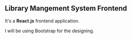 ## Library Mangement System Frontend
It's a **React.js** frontend application.

I will be using Bootstrap for the designing.
